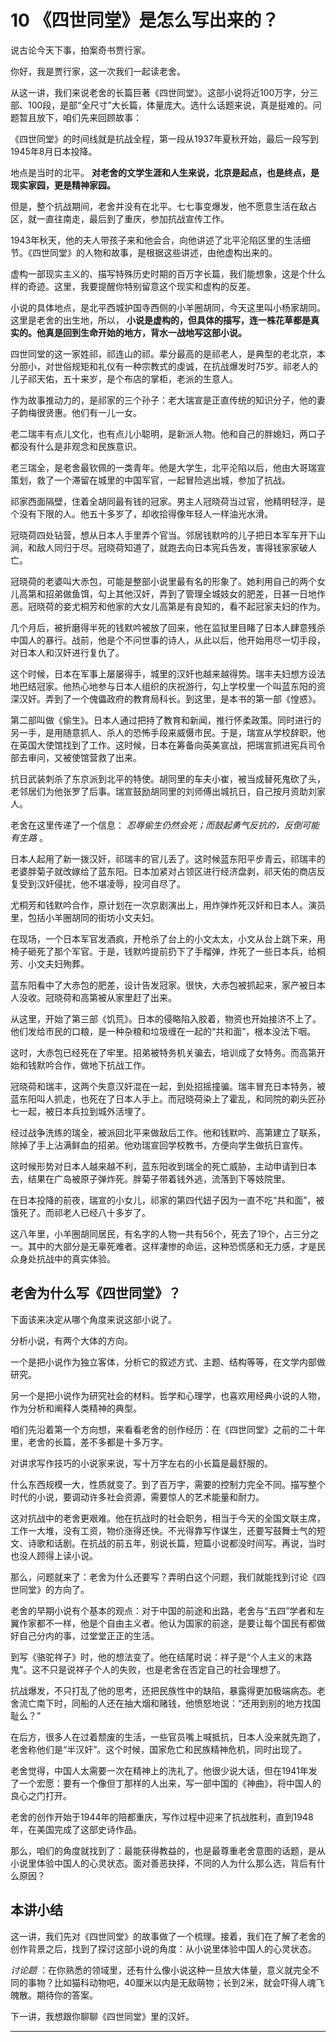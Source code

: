 # 10 《四世同堂》是怎么写出来的？

说古论今天下事，拍案奇书贾行家。

你好，我是贾行家，这一次我们一起读老舍。

从这一讲，我们来说老舍的长篇巨著《四世同堂》。这部小说将近100万字，分三部、100段，是部“全尺寸”大长篇，体量庞大。选什么话题来说，真是挺难的。问题暂且放下，咱们先来回顾故事：

《四世同堂》的时间线就是抗战全程，第一段从1937年夏秋开始，最后一段写到1945年8月日本投降。

地点是当时的北平。 **对老舍的文学生涯和人生来说，北京是起点，也是终点，是现实家园，更是精神家园。**

但是，整个抗战期间，老舍并没有在北平。七七事变爆发，他不愿意生活在敌占区，就一直往南走，最后到了重庆，参加抗战宣传工作。

1943年秋天，他的夫人带孩子来和他会合，向他讲述了北平沦陷区里的生活细节。《四世同堂》的人物和故事，是根据这些讲述，由他虚构出来的。

虚构一部现实主义的、描写特殊历史时期的百万字长篇，我们能想象，这是个什么样的奇迹。这里，我要提醒你特别留意这个现实和虚构的反差。

小说的具体地点，是北平西城护国寺西侧的小羊圈胡同，今天这里叫小杨家胡同。这里是老舍的出生地，所以， **小说是虚构的，但具体的描写，连一株花草都是真实的。他真是回到生命开始的地方，背水一战地写这部小说。**

四世同堂的这一家姓祁，祁连山的祁。辈分最高的是祁老人，是典型的老北京，本分胆小，对世俗规矩和礼仪有一种宗教式的虔诚，在抗战爆发时75岁。祁老人的儿子祁天佑，五十来岁，是个布店的掌柜，老派的生意人。

作为故事推动力的，是祁家的三个孙子：老大瑞宣是正直传统的知识分子，他的妻子韵梅很贤惠。他们有一儿一女。

老二瑞丰有点儿文化，也有点儿小聪明，是新派人物。他和自己的胖媳妇，两口子都没有什么是非观念和民族意识。

老三瑞全，是老舍最钦佩的一类青年。他是大学生，北平沦陷以后，他由大哥瑞宣策划，救了一个滞留在城里的中国军官，一起冒险逃出城，参加了抗战。

祁家西面隔壁，住着全胡同最有钱的冠家。男主人冠晓荷当过官，他精明轻浮，是个没有下限的人。他五十多岁了，却收拾得像年轻人一样油光水滑。

冠晓荷四处钻营，想从日本人手里弄个官当。邻居钱默吟的儿子把日本军车开下山涧，和敌人同归于尽。冠晓荷知道了，就跑去向日本宪兵告发，害得钱家家破人亡。

冠晓荷的老婆叫大赤包，可能是整部小说里最有名的形象了。她利用自己的两个女儿高第和招弟做鱼饵，勾上其他汉奸，弄到了管理全城妓女的肥差，日甚一日地作恶。冠晓荷的妾尤桐芳和他家的大女儿高第是有良知的，看不起冠家夫妇的作为。

几个月后，被折磨得半死的钱默吟被放了回来，他在监狱里目睹了日本人肆意残杀中国人的暴行。战前，他是个不问世事的诗人，从此以后，他开始用尽一切手段，对日本人和汉奸进行复仇了。

这个时候，日本在军事上屡屡得手，城里的汉奸也越来越得势。瑞丰夫妇想方设法地巴结冠家。他热心地参与日本人组织的庆祝游行，勾上学校里一个叫蓝东阳的资深汉奸。弄到了一个傀儡政府的教育局科长。到这里，是本书的第一部《惶惑》。

第二部叫做《偷生》。日本人通过把持了教育和新闻，推行怀柔政策。同时进行的另一手，是用随意抓人、杀人的恐怖手段来威慑市民。于是，瑞宣从学校辞职，他在英国大使馆找到了工作。这时候，日本在筹备向英美宣战，把瑞宣抓进宪兵司令部去审问，又被使馆营救了出来。

抗日武装刺杀了东京派到北平的特使。胡同里的车夫小崔，被当成替死鬼砍了头，老邻居们为他张罗了后事。瑞宣鼓励胡同里的刘师傅出城抗日，自己按月资助刘家人。

老舍在这里传递了一个信息： *忍辱偷生仍然会死；而鼓起勇气反抗的，反倒可能有生路* 。

日本人起用了新一拨汉奸，祁瑞丰的官儿丢了。这时候蓝东阳平步青云，祁瑞丰的老婆胖菊子就改嫁给了蓝东阳。日本加紧对占领区进行经济盘剥，祁天佑的商店反复受到汉奸侵扰，他不堪凌辱，投河自尽了。

尤桐芳和钱默吟合作，原计划在一次京剧演出上，用炸弹炸死汉奸和日本人。演员里，包括小羊圈胡同的街坊小文夫妇。

在现场，一个日本军官发酒疯，开枪杀了台上的小文太太，小文从台上跳下来，用椅子砸死了那个军官。于是，钱默吟提前扔下了手榴弹，炸死了一些日本兵，给桐芳、小文夫妇殉葬。

蓝东阳看中了大赤包的肥差，设计告发冠家。很快，大赤包被抓起来，家产被日本人没收。冠晓荷和高第被从家里赶了出来。

从这里，开始了第三部《饥荒》。日本的侵略陷入胶着，物资也开始接济不上了。他们发给市民的口粮，是一种杂粮和垃圾缠在一起的“共和面”，根本没法下咽。

这时，大赤包已经死在了牢里。招弟被特务机关骗去，培训成了女特务。而高第开始和钱默吟合作，做地下抗战工作。

冠晓荷和瑞丰，这两个失意汉奸混在一起，到处招摇撞骗。瑞丰冒充日本特务，被蓝东阳叫人抓走，也死在了日本人手上。而冠晓荷染上了霍乱，和同院的剃头匠孙七一起，被日本兵拉到城外活埋了。

经过战争洗练的瑞全，被派回北平来做敌后工作。他和钱默吟、高第建立了联系，除掉了手上沾满鲜血的招弟。他劝瑞宣回学校教书，方便向学生做抗日宣传。

这时候形势对日本人越来越不利，蓝东阳收到瑞全的死亡威胁，主动申请到日本去，结果在广岛被原子弹炸死。胖菊子带着钱外逃，流落到下等妓院里。

在日本投降的前夜，瑞宣的小女儿，祁家的第四代妞子因为一直不吃“共和面”，被饿死了。而祁老人已经八十多岁了。

这八年里，小羊圈胡同居民，有名字的人物一共有56个，死去了19个，占三分之一。其中的大部分是无辜死难者。这样凄惨的命运，这种恐慌感和无力感，才是民众身处抗战中的真实体验。

## 老舍为什么写《四世同堂》？

下面该来决定从哪个角度来说这部小说了。

分析小说，有两个大体的方向。

一个是把小说作为独立客体，分析它的叙述方式、主题、结构等等，在文学内部做研究。

另一个是把小说作为研究社会的材料。哲学和心理学，也喜欢用经典小说的人物，作为分析和阐释人类精神的典型。

咱们先沿着第一个方向想，来看看老舍的创作经历：在《四世同堂》之前的二十年里，老舍的长篇，差不多都是十多万字。

对讲求写作技巧的小说家来说，写十万字左右的小长篇是最舒服的。

什么东西规模一大，性质就变了。到了百万字，需要的控制力完全不同。描写整个时代的小说，要调动许多社会资源，需要惊人的艺术能量和耐力。

这对抗战中的老舍更艰难。他在抗战时的社会职务，相当于今天的全国文联主席，工作一大堆，没有工资，物价涨得还快。不光得靠写作谋生，还要写鼓舞士气的短文、诗歌和话剧。在抗战的前五年，别说长篇，短篇小说都没时间写。再说，当时也没人顾得上读小说。

那么，问题就来了：老舍为什么还要写？弄明白这个问题，我们就能找到讨论《四世同堂》的方向了。

老舍的早期小说有个基本的观点：对于中国的前途和出路，老舍与“五四”学者和左翼作家都不一样，他是个自由主义者。他认为国家的前途，是要让每个国民有都做好自己分内的事，过堂堂正正的生活。

到写《骆驼祥子》时，他的想法变了。他在结尾时说：祥子是“个人主义的末路鬼”。这不只是说祥子个人的失败，也是老舍在否定自己的社会理想了。

抗战爆发，不只打乱了他的思考，还把民族性中的缺陷，暴露得更加极端病态。老舍流亡南下时，同船的人还在抽大烟和赌钱，他愤怒地说：“还用到别的地方找国耻么？”

在后方，很多人在过着颓废的生活，一些官员嘴上喊抵抗，日本人没来就先跑了，老舍称他们是“半汉奸”。这个时候，国家危亡和民族精神危机，同时出现了。

老舍觉得，中国人太需要一次在精神上的洗礼了。他很少说大话，但在1941年发了一个宏愿：要有一个像但丁那样的人出来，写一部中国的《神曲》，将中国人的良心之门打开。

老舍的创作开始于1944年的陪都重庆，写作过程中迎来了抗战胜利，直到1948年，在美国完成了这部史诗作品。

那么，咱们的角度就找到了：最能获得教益的，也是最尊重老舍意图的话题，是从小说里体验中国人的心灵状态。面对善恶抉择，不同的人为什么那么选，背后有什么原因？

## 本讲小结

这一讲，我们先对《四世同堂》的故事做了一个梳理。接着，我们在了解了老舍的创作背景之后，找到了探讨这部小说的角度：从小说里体验中国人的心灵状态。

 *讨论题* ：在你熟悉的领域里，还有什么像小说这种一旦放大体量，意义就完全不同的事物？比如猫科动物吧，40厘米以内是无敌萌物；长到2米，就会吓得人魂飞魄散。期待你的答案。

下一讲，我想跟你聊聊《四世同堂》里的汉奸。

---
